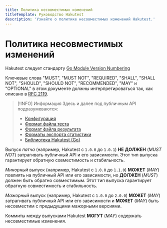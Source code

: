 ```yaml
---
title: Политика несовместимых изменений
titleTemplate: Руководство Hakutest
description: 'Узнайте о политике несовместимых изменений Hakutest.'
---
```


# Политика несовместимых изменений

Hakutest следует стандарту [Go Module Version
Numbering](https://go.dev/doc/modules/version-numbers)

Ключевые слова "MUST", "MUST NOT", "REQUIRED", "SHALL", "SHALL NOT", "SHOULD",
"SHOULD NOT", "RECOMMENDED", "MAY" и "OPTIONAL" в этом документе должны
интерпретироваться так, как описано в [RFC
2119](https://datatracker.ietf.org/doc/html/rfc2119).

> [!INFO] Информация
> Здесь и далее под публичным API подразумеваются:
>
> -   [Конфигурация](/ru/handbook/advanced/02-configuration)
> -   [Формат файла теста](/ru/reference/standards/test-schema)
> -   [Формат файла результата](/ru/reference/standards/result-schema)
> -   [Форматы экспорта статистики](/ru/handbook/guide/04-results-and-statistics)
> -   [Библиотека Hakutest (Go)](https://pkg.go.dev/github.com/shelepuginivan/hakutest)

Выпуск _патча_ (например, Hakutest с `1.0.0` до `1.0.1`) **НЕ ДОЛЖЕН** (_MUST
NOT_) затрагивать публичный API и его зависимости. Этот тип выпуска гарантирует
обратную совместимость и стабильность.

_Минорный_ выпуск (например, Hakutest с `1.0.0` до `1.1.0`) **МОЖЕТ** (_MAY_)
повлиять на публичный API или его зависимости, но **ДОЛЖЕН** (_MUST_) должен
быть обратно совместимым. Этот тип выпуска гарантирует обратную совместимость и
стабильность.

_Мажорный_ выпуск (например, Hakutest с `1.0.0` до `2.0.0`) **МОЖЕТ** (_MAY_)
затрагивать публичный API или его зависимости и **МОЖЕТ** (_MAY_) быть
несовместим с предыдущими мажорными версиями.

Коммиты между выпусками Hakutest **МОГУТ** (_MAY_) содержать несовместимые
изменения.
